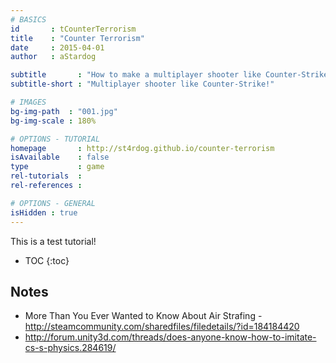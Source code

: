 ```yaml
---
# BASICS
id       : tCounterTerrorism
title    : "Counter Terrorism"
date     : 2015-04-01
author   : aStardog

subtitle       : "How to make a multiplayer shooter like Counter-Strike!"
subtitle-short : "Multiplayer shooter like Counter-Strike!"

# IMAGES
bg-img-path  : "001.jpg"
bg-img-scale : 180%

# OPTIONS - TUTORIAL
homepage       : http://st4rdog.github.io/counter-terrorism
isAvailable    : false
type           : game
rel-tutorials  : 
rel-references : 

# OPTIONS - GENERAL
isHidden : true
---
```

This is a test tutorial!

* TOC
{:toc}

## Notes

* More Than You Ever Wanted to Know About Air Strafing - http://steamcommunity.com/sharedfiles/filedetails/?id=184184420
* http://forum.unity3d.com/threads/does-anyone-know-how-to-imitate-cs-s-physics.284619/